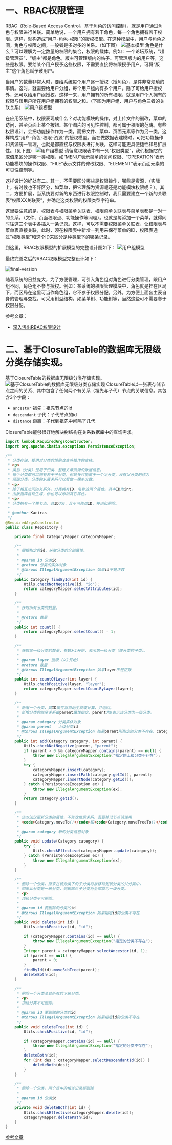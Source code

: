 # 一、RBAC权限管理 

RBAC（Role-Based Access Control，基于角色的访问控制），就是用户通过角色与权限进行关联。简单地说，一个用户拥有若干角色，每一个角色拥有若干权限。这样，就构造成“用户-角色-权限”的授权模型。在这种模型中，用户与角色之间，角色与权限之间，一般者是多对多的关系。（如下图）
![基本模型](./imgs/RBAC-privilege-basic.jpg)
角色是什么？可以理解为一定数量的权限的集合，权限的载体。例如：一个论坛系统，“超级管理员”、“版主”都是角色。版主可管理版内的帖子、可管理版内的用户等，这些是权限。要给某个用户授予这些权限，不需要直接将权限授予用户，可将“版主”这个角色赋予该用户。 

当用户的数量非常大时，要给系统每个用户逐一授权（授角色），是件非常烦琐的事情。这时，就需要给用户分组，每个用户组内有多个用户。除了可给用户授权外，还可以给用户组授权。这样一来，用户拥有的所有权限，就是用户个人拥有的权限与该用户所在用户组拥有的权限之和。（下图为用户组、用户与角色三者的关联关系）
![用户组模型](./imgs/RBAC-privilege-group.jpg)

在应用系统中，权限表现成什么？对功能模块的操作，对上传文件的删改，菜单的访问，甚至页面上某个按钮、某个图片的可见性控制，都可属于权限的范畴。有些权限设计，会把功能操作作为一类，而把文件、菜单、页面元素等作为另一类，这样构成“用户-角色-权限-资源”的授权模型。而在做数据表建模时，可把功能操作和资源统一管理，也就是都直接与权限表进行关联，这样可能更具便捷性和易扩展性。（见下图）
![用户组模型](./imgs/RBAC-privilege-group-type.jpg)
请留意权限表中有一列“权限类型”，我们根据它的取值来区分是哪一类权限，如“MENU”表示菜单的访问权限、“OPERATION”表示功能模块的操作权限、“FILE”表示文件的修改权限、“ELEMENT”表示页面元素的可见性控制等。

这样设计的好处有二。其一，不需要区分哪些是权限操作，哪些是资源，（实际上，有时候也不好区分，如菜单，把它理解为资源呢还是功能模块权限呢？）。其二，方便扩展，当系统要对新的东西进行权限控制时，我只需要建立一个新的关联表“权限XX关联表”，并确定这类权限的权限类型字符串。

这里要注意的是，权限表与权限菜单关联表、权限菜单关联表与菜单表都是一对一的关系。（文件、页面权限点、功能操作等同理）。也就是每添加一个菜单，就得同时往这三个表中各插入一条记录。这样，可以不需要权限菜单关联表，让权限表与菜单表直接关联，此时，须在权限表中新增一列用来保存菜单的ID，权限表通过“权限类型”和这个ID来区分是种类型下的哪条记录。

到这里，RBAC权限模型的扩展模型的完整设计图如下：
![用户组模型](./imgs/RBAC-privilege-group-extend.jpg)

最终完善之后的RBAC权限模型完整设计如下：

![final-version](./imgs/RBAC-privilege-group-final.png)



随着系统的日益庞大，为了方便管理，可引入角色组对角色进行分类管理，跟用户组不同，角色组不参与授权。例如：某系统的权限管理模块中，角色就是挂在区局下，而区局在这里可当作角色组，它不参于权限分配。另外，为方便上面各主表自身的管理与查找，可采用树型结构，如菜单树、功能树等，当然这些可不需要参于权限分配。



参考文章：

- [深入浅出RBAC权限设计](https://www.woshipm.com/pd/5576757.html)



# 二、基于ClosureTable的数据库无限级分类存储实现。
基于ClosureTable的数据库无限级分类存储实现。
![基于ClosureTable的数据库无限级分类存储实现](./imgs/ClosureTable.png)
ClosureTable以一张表存储节点之间的关系、其中包含了任何两个有关系（祖先与子代）节点的关联信息。其包含3个字段：
- `ancestor` 祖先：祖先节点的id
- `descendant` 子代：子代节点的id
- `distance` 距离：子代到祖先中间隔了几代

ClosureTable能够很好地解决树结构在关系数据库中的查询需求。

```java
import lombok.RequiredArgsConstructor;
import org.apache.ibatis.exceptions.PersistenceException;

/**
 * 分类存储，提供对分类的增删改查等操作的支持。
 * <p>
 * 类别（分类）是用于归类、整理文章资源的数据信息。
 * 每个分类都可以拥有若干子分类，但最多只能属于一个父分类，没有父分类的称为
 * 顶级分类。分类的从属关系可以看做一棵多叉数。
 * <p>
 * 除了相互之间的关系外，分类拥有ID、名称这两个属性。其中ID为int，
 * 由数据库自动生成，你也可以添加其它属性。
 * <p>
 * 分类树有一个根节点，其ID为0，且不可修改ID、移动和删除。
 *
 * @author Kaciras
 */
@RequiredArgsConstructor
public class Repository {

	private final CategoryMapper categoryMapper;

	/**
	 * 根据指定的id，获取分类的全部属性。
	 *
	 * @param id 分类id
	 * @return 分类的实体对象
	 * @throws IllegalArgumentException 如果id不是正数
	 */
	public Category findById(int id) {
		Utils.checkNotNegative(id, "id");
		return categoryMapper.selectAttributes(id);
	}

	/**
	 * 获取所有分类的数量。
	 *
	 * @return 数量
	 */
	public int count() {
		return categoryMapper.selectCount() - 1;
	}

	/**
	 * 获取某一级分类的数量，参数从1开始，表示第一级分类（根分类的子类）。
	 *
	 * @param layer 层级（从1开始）
	 * @return 数量
	 * @throws IllegalArgumentException 如果layer不是正数
	 */
	public int countOfLayer(int layer) {
		Utils.checkPositive(layer, "layer");
		return categoryMapper.selectCountByLayer(layer);
	}

	/**
	 * 新增一个分类，其ID属性将自动生成或计算，并返回。
	 * 新增分类的继承关系由parent属性指定，parent为0表示该分类为一级分类。
	 *
	 * @param category 分类实体对象
	 * @param parent   上级分类id
	 * @throws IllegalArgumentException 如果parent所指定的分类不存在、category为null或category中存在属性为null
	 */
	public int add(Category category, int parent) {
		Utils.checkNotNegative(parent, "parent");
		if (parent > 0 && categoryMapper.contains(parent) == null) {
			throw new IllegalArgumentException("指定的上级分类不存在");
		}
		try {
			categoryMapper.insert(category);
			categoryMapper.insertPath(category.getId(), parent);
			categoryMapper.insertNode(category.getId());
		} catch (PersistenceException ex) {
			throw new IllegalArgumentException(ex);
		}
		return category.getId();
	}

	/**
	 * 该方法仅更新分类的属性，不修改继承关系，若要移动节点请使用
	 * <code>Category.moveTo()</code>和<code>Category.moveTreeTo()</code>
	 *
	 * @param category 新的分类信息对象
	 */
	public void update(Category category) {
		try {
			Utils.checkEffective(categoryMapper.update(category));
		} catch (PersistenceException ex) {
			throw new IllegalArgumentException(ex);
		}
	}

	/**
	 * 删除一个分类，原来在该分类下的子分类将被移动到该分类的父分类中，
	 * 如果此分类是一级分类，则删除后子分类将全部成为一级分类。
	 * <p>
	 * 顶级分类不可删除。
	 *
	 * @param id 要删除的分类的id
	 * @throws IllegalArgumentException 如果指定id的分类不存在
	 */
	public void delete(int id) {
		Utils.checkPositive(id, "id");

		if (categoryMapper.contains(id) == null) {
			throw new IllegalArgumentException("指定的分类不存在");
		}
		Integer parent = categoryMapper.selectAncestor(id, 1);
		if (parent == null) {
			parent = 0;
		}
		findById(id).moveSubTree(parent);
		deleteBoth(id);
	}

	/**
	 * 删除一个分类及其所有的下级分类。
	 * <p>
	 * 顶级分类不可删除。
	 *
	 * @param id 要删除的分类的id
	 * @throws IllegalArgumentException 如果指定id的分类不存在
	 */
	public void deleteTree(int id) {
		Utils.checkPositive(id, "id");

		if (categoryMapper.contains(id) == null) {
			throw new IllegalArgumentException("指定的分类不存在");
		}
		deleteBoth(id);
		for (int des : categoryMapper.selectDescendantId(id)) {
			deleteBoth(des);
		}
	}

	/**
	 * 删除一个分类，两个表中的相关记录都删除
	 *
	 * @param id 分类id
	 */
	private void deleteBoth(int id) {
		Utils.checkEffective(categoryMapper.delete(id));
		categoryMapper.deletePath(id);
	}
}
```

[参考文章](https://segmentfault.com/a/1190000014284076)
